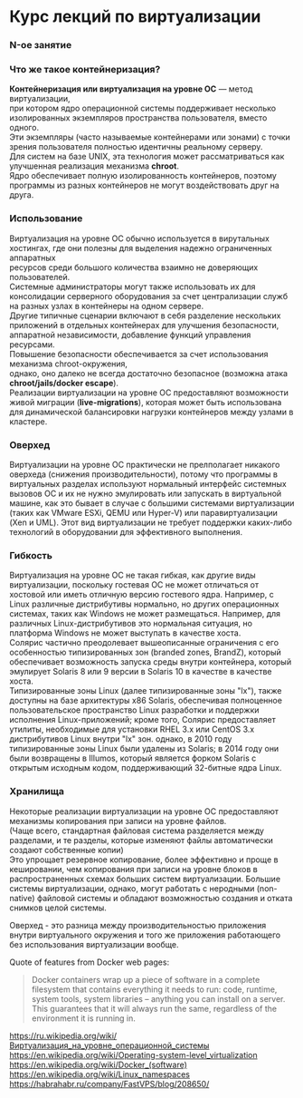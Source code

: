 # Курс лекций по виртуализации
### N-ое занятие
### Что же такое контейнеризация?
**Контейнеризация или виртуализация на уровне ОС** — метод виртуализации,  
при котором ядро операционной системы 
поддерживает несколько изолированных экземпляров пространства пользователя, вместо одного.  
Эти экземпляры (часто называемые контейнерами или зонами) с точки зрения пользователя полностью идентичны реальному серверу.  
Для систем на базе UNIX, эта технология может рассматриваться как улучшенная реализация механизма **chroot**.  
Ядро обеспечивает полную изолированность контейнеров, поэтому программы из разных контейнеров не могут воздействовать друг на друга.
### Использование
Виртуализация на уровне ОС обычно используется в вирутальных хостингах, где они полезны для выделения надежно ограниченных аппаратных  
ресурсов среди большого количества взаимно не доверяющих пользователей.  
Системные администраторы могут также использовать их для консолидации серверного оборудования 
за счет централизации служб на разных узлах в контейнеры на одном сервере.  
Другие типичные сценарии включают в себя разделение нескольких приложений в отдельных контейнерах для улучшения безопасности, 
аппаратной независимости, добавление функций управления ресурсами.  
Повышение безопасности обеспечивается за счет использования механизма chroot-окружения,  
однако, оно далеко не всегда достаточно безопасное (возможна атака **chroot/jails/docker escape**).  
Реализации виртуализации на уровне ОС предоставляют возможности  живой миграции (**live-migrations**), которая может быть использована
для динамической балансировки нагрузки контейнеров между узлами в кластере.
### Оверхед
Виртуализации на уровне ОС практически не прелполагает никакого оверхеда (снижения производительности), потому что программы в виртуальных разделах используют нормальный интерфейс системных вызовов ОС и их не нужно эмулировать или запускать в виртуальной машине, как это бывает в случае с большими системами виртуализации (таких как VMware ESXi, QEMU или Hyper-V) или паравиртуализации (Xen и UML). Этот вид виртуализации не требует поддержки каких-либо технологий в оборудовании для эффективного выполнения.
### Гибкость
Виртуализация на уровне ОС не такая гибкая, как другие виды виртуализации, поскольку гостевая ОС не может отличаться от хостовой или иметь отличную версию гостевого ядра. Например, с Linux различные дистрибутивы нормально, но других операционных системах, таких как Windows не может размещаться. Например, для различных Linux-дистрибутивов это нормальная ситуация, но платформа Windows не может выступать в качестве хоста.  
Солярис частично преодолевает вышеописанные ограничения с его особенностью типизированных зон (branded zones, BrandZ), который обеспечивает возможность запуска среды внутри контейнера, который эмулирует Solaris 8 или 9 версии в Solaris 10 в качестве в качестве хоста.  
Типизированные зоны Linux (далее типизированные зоны "lx"), также доступны на базе архитектуры x86 Solaris, обеспечивая полноценное пользовательское пространство Linux разработки и поддержки исполнения Linux-приложений; кроме того, Солярис предоставляет утилиты, необходимые для установки RHEL 3.х или CentOS 3.х дистрибутивов Linux внутри "lx" зон. однако, в 2010 году типизированные зоны Linux были удалены из Solaris; в 2014 году они были возвращены в Illumos, который является форком Solaris с открытым исходным кодом, поддерживающий 32-битные ядра Linux.
### Хранилища
Некоторые реализации виртуализации на уровне ОС предоставляют механизмы копирования при записи на уровне файлов.  
(Чаще всего, стандартная файловая система разделяется между разделами, и те разделы, которые изменяют файлы автоматически создают собственные копии)  
Это упрощает резервное копирование, более эффективно и проще в кешировании, чем копирования при записи на уровне блоков в распространенных схемах больших систем виртуализации. Большие системы виртуализации, однако, могут работать с неродными (non-native) файловой системы и обладают возможностью создания и отката снимков целой системы.



Оверхед - это разница между производительностью приложения внутри виртуального окружения и того же приложения работающего без использования виртуализации вообще.  

Quote of features from Docker web pages:
>Docker containers wrap up a piece of software in a complete filesystem that contains everything it needs to run: code, runtime, system tools, system libraries – anything you can install on a server. This guarantees that it will always run the same, regardless of the environment it is running in.  

https://ru.wikipedia.org/wiki/Виртуализация_на_уровне_операционной_системы  
https://en.wikipedia.org/wiki/Operating-system-level_virtualization  
https://en.wikipedia.org/wiki/Docker_(software)  
https://en.wikipedia.org/wiki/Linux_namespaces  
https://habrahabr.ru/company/FastVPS/blog/208650/  
